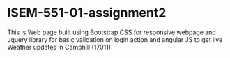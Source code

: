 # ISEM-551-01-assignment2

This is Web page built using Bootstrap CSS for responsive webpage and Jquery library for basic validation on login action and angular JS to get live  Weather updates in Camphill (17011) 
